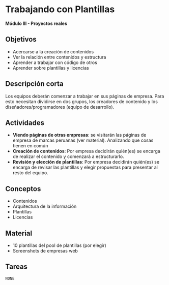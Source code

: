 # Trabajando con Plantillas

**Módulo III - Proyectos reales**

## Objetivos

* Acercarse a la creación de contenidos
* Ver la relación entre contenidos y estructura
* Aprender a trabajar con código de otros
* Aprender sobre plantillas y licencias

## Descripción corta

Los equipos deberán comenzar a trabajar en sus páginas de empresa. Para esto necesitan dividirse en dos grupos, los creadores de contenido y
los diseñadores/programadores (equipo de desarrollo).

## Actividades

* **Viendo páginas de otras empresas**: se visitarán las páginas de empresa de marcas peruanas (ver material). Analizando que cosas tienen en común
* **Creación de contenidos**: Por empresa decidirán quién(es) se encarga de realizar el contenido y comenzará a estructurarlo.
* **Revisión y elección de pĺantillas**: Por empresa decidirán quién(es) se encarga de revisar las plantillas y elegir propuestas para presentar al resto del equipo.

## Conceptos

* Contenidos
* Arquitectura de la información
* Plantillas
* Licencias

## Material

* 10 plantillas del pool de plantillas (por elegir)
* Screenshots de empresas web

## Tareas

`NONE`
